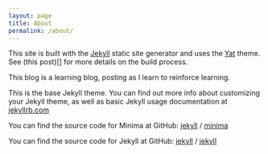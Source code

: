 ```yaml
---
layout: page
title: About
permalink: /about/
---
```


This site is built with the [Jekyll](https://jekyllrb.com) static site generator and uses the [Yat](https://github.com/pages-themes/yat) theme. See (this post)[] for more details on the build process.

This blog is a learning blog, posting as I learn to reinforce learning.

This is the base Jekyll theme. You can find out more info about customizing your Jekyll theme, as well as basic Jekyll usage documentation at [jekyllrb.com](https://jekyllrb.com/)

You can find the source code for Minima at GitHub:
[jekyll][jekyll-organization] /
[minima](https://github.com/jekyll/minima)

You can find the source code for Jekyll at GitHub:
[jekyll][jekyll-organization] /
[jekyll](https://github.com/jekyll/jekyll)


[jekyll-organization]: https://github.com/jekyll

